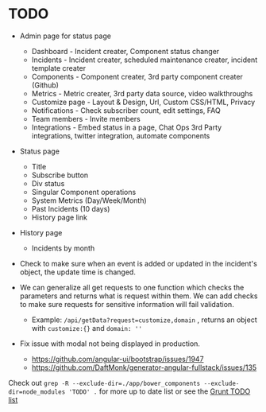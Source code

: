 TODO
====


* Admin page for status page
    * Dashboard - Incident creater, Component status changer
    * Incidents - Incident creater, scheduled maintenance creater, incident template creater
    * Components - Component creater, 3rd party component creater (Github)
    * Metrics - Metric creater, 3rd party data source, video walkthroughs
    * Customize page - Layout & Design, Url, Custom CSS/HTML, Privacy
    * Notifications - Check subscriber count, edit settings, FAQ
    * Team members - Invite members
    * Integrations - Embed status in a page, Chat Ops 3rd Party integrations, twitter integration, automate components
* Status page
    * Title
    * Subscribe button
    * Div status
    * Singular Component operations
    * System Metrics (Day/Week/Month)
    * Past Incidents (10 days)
    * History page link
* History page
    * Incidents by month

* Check to make sure when an event is added or updated in the incident's object, the update time is changed.
* We can generalize all get requests to one function which checks the parameters and returns what is request within them. We can add checks to make sure requests for sensitive information will fail validation.
    * Example: ```/api/getData?request=customize,domain``` , returns an object with ```customize:{}``` and ```domain: ''```

* Fix issue with modal not being displayed in production.
    * https://github.com/angular-ui/bootstrap/issues/1947
    * https://github.com/DaftMonk/generator-angular-fullstack/issues/135

Check out ```grep -R --exclude-dir=./app/bower_components --exclude-dir=node_modules 'TODO' .``` for more up to date list or see the [Grunt TODO list](grunt-TODO.md)